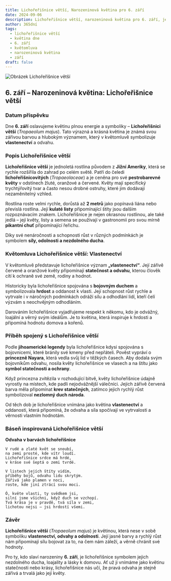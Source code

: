 ```yaml
---
title: Lichořeřišnice větší, Narozeninová květina pro 6. září
date: 2024-09-06
description: Lichořeřišnice větší, narozeninová květina pro 6. září, je symbolem Vlastenectví. Objevte její jedinečný význam, fascinující příběhy a poezii, která oslavuje její krásu.
author: 365dní
tags:
  - lichořeřišnice větší
  - květina dne
  - 6. září
  - květomluva
  - narozeninová květina
  - září
draft: false
---
```


![Obrázek Lichořeřišnice větší](https://cdn.pixabay.com/photo/2014/06/15/19/52/nasturtium-369479_640.jpg#center)


## 6. září – Narozeninová květina: Lichořeřišnice větší

### Datum příspěvku

Dne **6. září** oslavujeme květinu plnou energie a symboliky – **Lichořeřišnici větší** (_Tropaeolum majus_). Tato výrazná a krásná květina je známá svou zářivou barvou a hlubokým významem, který v květomluvě symbolizuje **vlastenectví** a odvahu.

### Popis Lichořeřišnice větší

**Lichořeřišnice větší** je jednoletá rostlina původem z **Jižní Ameriky**, která se rychle rozšířila do zahrad po celém světě. Patří do čeledi **lichořeřišnicovitých** (_Tropaeolaceae_) a je ceněna pro své **pestrobarevné květy** v odstínech žluté, oranžové a červené. Květy mají specifický trychtýřovitý tvar a často nesou drobné ostruhy, které jim dodávají nezaměnitelný vzhled.

Rostlina roste velmi rychle, dorůstá až **2 metrů** jako popínavá liána nebo převislá rostlina. Její **kulaté listy** připomínající štíty jsou dalším rozpoznávacím znakem. Lichořeřišnice je nejen okrasnou rostlinou, ale také jedlá – její květy, listy a semena se používají v gastronomii pro svou mírně **pikantní chuť** připomínající řeřichu.

Díky své nenáročnosti a schopnosti růst v různých podmínkách je symbolem **síly, odolnosti a nezdolného ducha**.

### Květomluva Lichořeřišnice větší: Vlastenectví

V květomluvě představuje lichořeřišnice význam **„vlastenectví“**. Její zářivě červené a oranžové květy připomínají **statečnost a odvahu**, kterou člověk cítí k ochraně své země, rodiny a hodnot.

Historicky byla lichořeřišnice spojována s **bojovným duchem** a symbolizovala **hrdost** a oddanost k vlasti. Její schopnost růst rychle a vytrvale i v náročných podmínkách odráží sílu a odhodlání lidí, kteří čelí výzvám s neochvějným odhodláním.

Darováním lichořeřišnice vyjadřujeme respekt k někomu, kdo je odvážný, loajální a věrný svým ideálům. Je to květina, která inspiruje k hrdosti a připomíná hodnotu domova a kořenů.

### Příběh spojený s Lichořeřišnice větší

Podle **jihoamerické legendy** byla lichořeřišnice kdysi spojována s bojovnicemi, které bránily své kmeny před nepřáteli. Pověst vypráví o **princezně Nayara**, která vedla svůj lid v těžkých časech. Aby dodala svým bojovníkům odvahu, nosila květy lichořeřišnice ve vlasech a na štítu jako **symbol statečnosti a ochrany**.

Když princezna zvítězila v rozhodující bitvě, květy lichořeřišnice údajně vyrostly na místech, kde padli nejodvážnější válečníci. Jejich zářivě červená barva měla připomínat **krev statečných**, zatímco jejich rychlý růst symbolizoval **nezlomný duch národa**.

Od těch dob je lichořeřišnice vnímána jako květina **vlastenectví** a oddanosti, která připomíná, že odvaha a síla spočívají ve vytrvalosti a věrnosti vlastním hodnotám.

### Báseň inspirovaná Lichořeřišnice větší

**Odvaha v barvách lichořeřišnice**

```
V rudé a zlaté květ se snoubí,  
na zemi prosté, kde vítr loudí.  
Lichořeřišnice srdce má hrdé,  
v kráse své šeptá o zemi tvrdé.  

V listech jejích štíty vidím,  
příběhy bojů, odvahu lidu skrytým.  
Zářivá jako plamen v noci,  
roste, kde jiní ztrácí svou moci.  

Ó, květe vlasti, ty svědkem jsi,  
silní jsme všichni, když duch se vzchopí.  
Tvá krása je v pravdě, tvá síla v zemi,  
lichotou nejsi – jsi hrdostí všemi.  
```

### Závěr

**Lichořeřišnice větší** (_Tropaeolum majus_) je květinou, která nese v sobě symboliku **vlastenectví, odvahy a odolnosti**. Její jasné barvy a rychlý růst nám připomínají sílu bojovat za to, na čem nám záleží, a věrně chránit své hodnoty.

Pro ty, kdo slaví narozeniny **6. září**, je lichořeřišnice symbolem jejich nezdolného ducha, loajality a lásky k domovu. Ať už ji vnímáme jako květinu statečnosti nebo krásy, lichořeřišnice nás učí, že pravá odvaha je stejně zářivá a trvalá jako její květy.